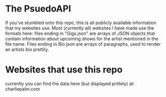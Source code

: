 
# The PsuedoAPI

If you've stumbled onto this repo, this is all publicly available information that my websites use.
Most (currently all) websites I have made use the formats here: files ending in "Gigs.json" are arrays of JSON objects
that contain information about upcoming shows for the artist mentioned in the file name. Files ending in Bio.json are arrays of
paragraphs, used to render an artists bio prettily.

# Websites that use this repo

currently you can find the data here (but displayed prittely) at:
charliepalm.com